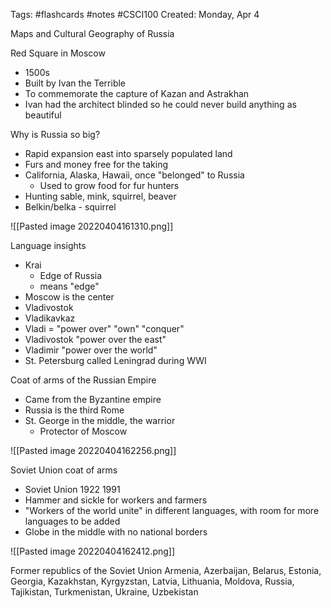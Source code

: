 Tags: #flashcards #notes #CSCI100 
Created: Monday, Apr 4

Maps and Cultural Geography of Russia


Red Square in Moscow
- 1500s
- Built by Ivan the Terrible
- To commemorate the capture of Kazan and Astrakhan
- Ivan had the architect blinded so he could never build anything as beautiful

Why is Russia so big?
- Rapid expansion east into sparsely populated land
- Furs and money free for the taking
- California, Alaska, Hawaii, once "belonged" to Russia
	- Used to grow food for fur hunters
- Hunting sable, mink, squirrel, beaver
- Belkin/belka - squirrel

![[Pasted image 20220404161310.png]]

Language insights
- Krai
	- Edge of Russia
	- means "edge"
- Moscow is the center
- Vladivostok
- Vladikavkaz
- Vladi = "power over" "own" "conquer"
- Vladivostok "power over the east"
- Vladimir "power over the world"
- St. Petersburg called Leningrad during WWI


Coat of arms of the Russian Empire
- Came from the Byzantine empire
- Russia is the third Rome
- St. George in the middle, the warrior
	- Protector of Moscow

![[Pasted image 20220404162256.png]]

Soviet Union coat of arms
- Soviet Union 1922 1991
- Hammer and sickle for workers and farmers
- "Workers of the world unite" in different languages, with room for more languages to be added
- Globe in the middle with no national borders

![[Pasted image 20220404162412.png]]

Former republics of the Soviet Union
Armenia, Azerbaijan, Belarus, Estonia, Georgia, Kazakhstan, Kyrgyzstan, Latvia, Lithuania, Moldova, Russia, Tajikistan, Turkmenistan, Ukraine, Uzbekistan
